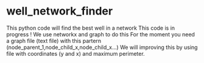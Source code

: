 # well_network_finder
This python code will find the best well in a network
This code is in progress !
We use networkx and graph to do this
For the moment you need a graph file (text file)  with this partern (node_parent_1,node_child_x,node_child_x...)
We will improving this by using file with coordinates (y and x) and maximum perimeter.

